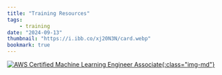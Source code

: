 ```yaml
---
title: "Training Resources"
tags:
    - training
date: "2024-09-13"
thumbnail: "https://i.ibb.co/xj20N3N/card.webp"
bookmark: true
---
```


[![AWS Certified Machine Learning Engineer Associate](https://d1.awsstatic.com/certification/badges/AWS-Certified-Machine-Learning-Engineer-Associate_badge_150x150.5b20006dbf23c59ce652afbf3bd943cc3a013159.png){:class="img-md"}](https://aws.amazon.com/certification/certified-machine-learning-engineer-associate/)

<script data-goatcounter="https://rpathangi.goatcounter.com/count"
        async src="//gc.zgo.at/count.js"></script>